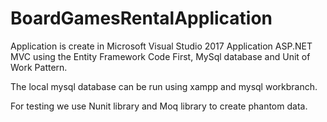 # BoardGamesRentalApplication 
Application is create in Microsoft Visual Studio 2017
Application ASP.NET MVC using the Entity Framework Code First, MySql database and Unit of Work Pattern.

The local mysql database can be run using xampp and mysql workbranch.

For testing we use Nunit library and Moq library to create phantom data.
